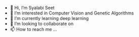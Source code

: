 - 👋 Hi, I’m Syalabi Seet
- 👀 I’m interested in Computer Vision and Genetic Algorithms
- 🌱 I’m currently learning deep learning
- 💞️ I’m looking to collaborate on 
- 📫 How to reach me ...

<!---
syalabi-seet/syalabi-seet is a ✨ special ✨ repository because its `README.md` (this file) appears on your GitHub profile.
You can click the Preview link to take a look at your changes.
--->
